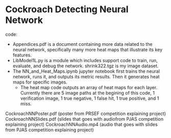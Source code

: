 # Cockroach Detecting Neural Network
code:
- Appendices.pdf is a document containing more data related to the neural network, specifically many more heat maps that illustrate its key features.
- LibModel1L.py is a module which includes support code to train, run, evaluate, and debug the network. shrink322.tgz is my image dataset.
- The NN_and_Heat_Maps.ipynb jupyter notebook first trains the neural network, runs it, and outputs its metric results. Then it generates heat maps for specific images.
  - The heat map code outputs an array of heat maps for each layer. Currently there are 5 image paths at the begining of this code, 1 verification image, 1 true negative, 1 false hit, 1 true positive, and 1 miss. 



CockroachNNPoster.pdf (poster from PRSEF competition explaining project)
CockroachNNSlides.pdf (slides that goes with audiofrom PJAS competition explaining project)
CockroachNNAudio.mp4 (audio that goes with slides from PJAS competition explaining project)
